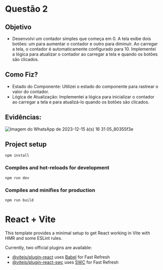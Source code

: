 # Questão 2
## Objetivo
- Desenvolvi um contador simples que começa em 0. A tela exibe dois botões: um para aumentar o contador e outro para diminuir. Ao carregar a tela, o contador é automaticamente configurado para 10. Implementei a lógica para atualizar o contador ao carregar a tela e quando os botões são clicados.

## Como Fiz?
- Estado do Componente: Utilizei o estado do componente para rastrear o valor do contador.
- Lógica de Atualização: Implementei a lógica para inicializar o contador ao carregar a tela e para atualizá-lo quando os botões são clicados.

## Evidências:
![Imagem do WhatsApp de 2023-12-15 à(s) 16 31 05_80355f3e](https://github.com/joaopamarall/contador-react/assets/103014937/fe638c1f-e560-46f4-8b12-05346ee3d207)



## Project setup
```
npm install
```

### Compiles and hot-reloads for development
```
npm run dev
```

### Compiles and minifies for production
```
npm run build
```

# React + Vite

This template provides a minimal setup to get React working in Vite with HMR and some ESLint rules.

Currently, two official plugins are available:

- [@vitejs/plugin-react](https://github.com/vitejs/vite-plugin-react/blob/main/packages/plugin-react/README.md) uses [Babel](https://babeljs.io/) for Fast Refresh
- [@vitejs/plugin-react-swc](https://github.com/vitejs/vite-plugin-react-swc) uses [SWC](https://swc.rs/) for Fast Refresh
